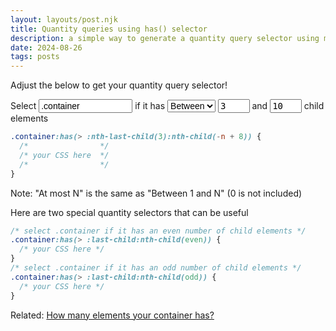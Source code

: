 ```yaml
---
layout: layouts/post.njk
title: Quantity queries using has() selector
description: a simple way to generate a quantity query selector using modern CSS
date: 2024-08-26
tags: posts
---
```



<style>
  input,select {font-size: 1em}
  input[type=number] {font-family: monospace;width: 6ch}
  input[type=text] {width:150px}
</style>

Adjust the below to get your quantity query selector!

<form>Select <input type="text" value=".container"> if it has <select>
  <option value="0">Exactly</option>
  <option value="1">At least</option>
  <option value="2">At most</option>
  <option value="3" selected>Between</option>
</select> <input type="number" value="3" min=0> <span>and <input type="number" value="10" min=0></span> child elements</form>


```css
.container:has(> :nth-last-child(3):nth-child(-n + 8)) {
  /*                */
  /* your CSS here  */
  /*                */
}
```

Note: "At most N" is the same as "Between 1 and N" (0 is not included)

Here are two special quantity selectors that can be useful

```css
/* select .container if it has an even number of child elements */
.container:has(> :last-child:nth-child(even)) {
  /* your CSS here */
}
/* select .container if it has an odd number of child elements */
.container:has(> :last-child:nth-child(odd)) {
  /* your CSS here */
}
```


Related: [How many elements your container has?](/number-elements-has-selector/)

<script>

let cod = document.querySelector('code .token.selector');
let span = document.querySelector('form span')

document.querySelector('form').addEventListener('input', function() {
  let type = document.querySelector("select").value;
  let selector = document.querySelector("input[type=text]").value;
  let min = document.querySelectorAll("input[type=number]")[0].value;
  let max = document.querySelectorAll("input[type=number]")[1].value;

  if((+min < 0) || (+max < 0)) {
    document.querySelector('.language-css').style.background="url(https://assets.codepen.io/1480814/rick.webp) 50%/contain";
  } else {
    document.querySelector('.language-css').style.background="#272822"
  }

  span.style.display= "none";
  switch (type) {
    case "0":
      if(min == 0)
        cod.innerHTML = `${selector}:not(:has(*))`;
      else if(min == 1)
        cod.innerHTML = `${selector}:has(> :only-child)`;
      else
        cod.innerHTML = `${selector}:has(> :last-child:nth-child(${min}))`;
      break;
    case "1":
      if(min == 0)
        cod.innerHTML = `${selector}`;
      else 
        cod.innerHTML = `${selector}:has(> :nth-child(${min}))`;
      break;
    case "2":
      if(min == 0)
        cod.innerHTML = `_nothing_to_select_`;
      else if(min == 1)
        cod.innerHTML = `${selector}:has(> :only-child)`;
      else
        cod.innerHTML = `${selector}:has(> :last-child:nth-child(-n + ${min}))`;
      break;
    case "3":
      span.style.display= "revert";
      if (+min > +max) 
        cod.innerHTML = `_nothing_to_select_`;
      else if(min == max) {
        if(min == 0)
          cod.innerHTML = `${selector}:not(:has(*))`;
        else if(min == 1)
          cod.innerHTML = `${selector}:has(> :only-child)`;
        else
          cod.innerHTML = `${selector}:has(> :last-child:nth-child(${min}))`;
      }
      else if(min == 0) {
        if(max == 1)
          cod.innerHTML = `${selector}:is(:has(> :only-child),:not(:has(*)))`;
        else
          cod.innerHTML = `${selector}:is(:has(> :last-child:nth-child(-n + ${max})),:not(:has(*)))`;
      }
      else if(min == 1)
        cod.innerHTML = `${selector}:has(> :last-child:nth-child(-n + ${max}))`;
      else
        cod.innerHTML = `${selector}:has(> :nth-last-child(${min}):nth-child(-n + ${max - min + 1}))`;
      break
    default:
  }
});
</script>